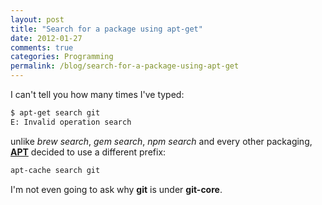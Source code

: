 ```yaml
---
layout: post
title: "Search for a package using apt-get"
date: 2012-01-27
comments: true
categories: Programming
permalink: /blog/search-for-a-package-using-apt-get
---
```


I can't tell you how many times I've typed:

```bash
$ apt-get search git
E: Invalid operation search 
```

unlike *brew search*, *gem search*, *npm search* and every other packaging, **[APT](http://en.wikipedia.org/wiki/Advanced_Packaging_Tool)** decided to use a different prefix:

```bash
apt-cache search git
```

I'm not even going to ask why **git** is under **git-core**.
